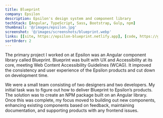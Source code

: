 ```yaml
---
title: Blueprint
company: Epsilon
description: Epsilon's design system and component library
techStack: [Angular, TypeScript, Sass, Bootstrap, Gulp, npm]
thumbnail: '@/images/epsilon.jpg'
screenshot: '@/images/screenshots/blueprint.webp'
links: [[site, https://epsilon-blueprint.netlify.app], [code, https://github.com/epsilon-ux/blueprint-ui]]
sortOrder: 2
---
```


The primary project I worked on at Epsilon was an Angular component library called Blueprint. Blueprint was built with UX and Accessibility at its core, meeting Web Content Accessibility Guidelines (WCAG). It improved the consistency and user experience of the Epsilon products and cut down on development time.

We were a small team consisting of two designers and two developers. My initial task was to figure out how to deliver Blueprint to Epsilon’s products. The solution was to create an NPM package built on an Angular library. Once this was complete, my focus moved to building out new components, enhancing existing components based on feedback, maintaining documentation, and supporting products with any frontend issues.
